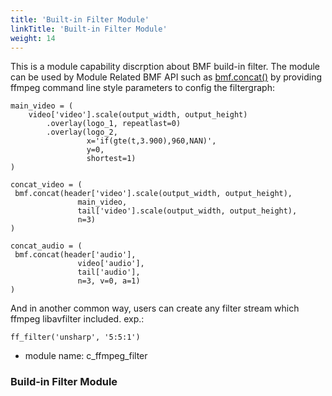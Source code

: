 ```yaml
---
title: 'Built-in Filter Module'
linkTitle: 'Built-in Filter Module'
weight: 14
---
```

[//]: <> (REF_MD: group__FiltM.html)


This is a module capability discrption about BMF build-in filter. The module can be used by Module Related BMF API such as  [bmf.concat()](http://localhost:1313/docs/bmf/api/api_in_python/transcode_functions/#concat)  by providing ffmpeg command line style parameters to config the filtergraph:


```
main_video = (
    video['video'].scale(output_width, output_height)
        .overlay(logo_1, repeatlast=0)
        .overlay(logo_2,
                 x='if(gte(t,3.900),960,NAN)',
                 y=0,
                 shortest=1)
)

concat_video = (
 bmf.concat(header['video'].scale(output_width, output_height),
               main_video,
               tail['video'].scale(output_width, output_height),
               n=3)
)

concat_audio = (
 bmf.concat(header['audio'],
               video['audio'],
               tail['audio'],
               n=3, v=0, a=1)
)

```
And in another common way, users can create any filter stream which ffmpeg libavfilter included. exp.:


```
ff_filter('unsharp', '5:5:1')

```
 - module name: c_ffmpeg_filter


### Build-in Filter Module


